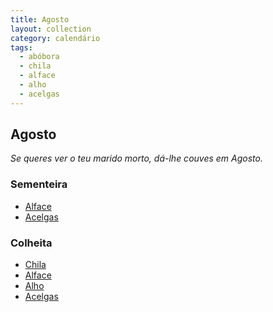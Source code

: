 ```yaml
---
title: Agosto
layout: collection
category: calendário
tags:
  - abóbora
  - chila
  - alface
  - alho
  - acelgas
---
```


## Agosto

_Se queres ver o teu marido morto, dá-lhe couves em Agosto._

### Sementeira

* [Alface][2]
* [Acelgas][4]

### Colheita

* [Chila][1]
* [Alface][2]
* [Alho][3]
* [Acelgas][4]

[1]: /culturas/abobora/
[2]: /culturas/alface/
[3]: /culturas/alho/
[4]: /culturas/acelgas/

